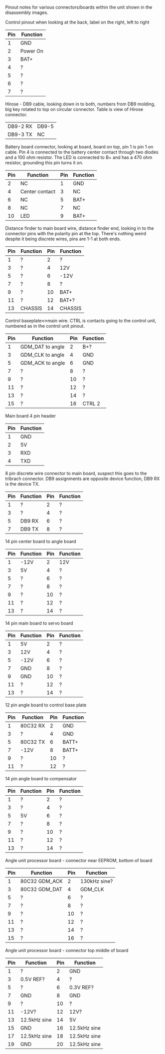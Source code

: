 Pinout notes for various connectors/boards within the unit shown in the disassembly images.

Control pinout when looking at the back, label on the right, left to right

| Pin | Function |
|-----|----------|
| 1   | GND      |
| 2   | Power On |
| 3   | BAT+     |
| 4   | ?        |
| 5   | ?        |
| 6   | ?        |
| 7   | ?        |

Hirose - DB9 cable, looking down in to both, numbers from DB9 molding, big key rotated to top on circular connector. Table is view of Hirose connector.

|          |       |
|----------|-------|
| DB9-2 RX | DB9-5 |
| DB9-3 TX | NC    |

Battery board connector, looking at board, board on top, pin 1 is pin 1 on cable. Pin 4 is connected to the battery center contact through two diodes and a 100 ohm resistor. The LED is connected to B+ and has a 470 ohm resistor, grounding this pin turns it on.

| Pin | Function       | Pin | Function |
|-----|----------------|-----|----------|
| 2   | NC             | 1   | GND      |
| 4   | Center contact | 3   | NC       |
| 6   | NC             | 5   | BAT+     |
| 8   | NC             | 7   | NC       |
| 10  | LED            | 9   | BAT+     |

Distance finder to main board wire, distance finder end, looking in to the connector pins with the polarity pin at the top. There's nothing weird despite it being discrete wires, pins are 1-1 at both ends.

| Pin | Function | Pin | Function |
|-----|----------|-----|----------|
| 1   | ?        | 2   | ?        |
| 3   | ?        | 4   | 12V      |
| 5   | ?        | 6   | -12V     |
| 7   | ?        | 8   | ?        |
| 9   | ?        | 10  | BAT+     |
| 11  | ?        | 12  | BAT+?    |
| 13  | CHASSIS  | 14  | CHASSIS  |

Control baseplate<->main wire. CTRL is contacts going to the control unit, numbered as in the control unit pinout.

| Pin | Function         | Pin | Function |
|-----|------------------|-----|----------|
| 1   | GDM_DAT to angle | 2   | B+?      |
| 3   | GDM_CLK to angle | 4   | GND      |
| 5   | GDM_ACK to angle | 6   | GND      |
| 7   | ?                | 8   | ?        |
| 9   | ?                | 10  | ?        |
| 11  | ?                | 12  | ?        |
| 13  | ?                | 14  | ?        |
| 15  | ?                | 16  | CTRL 2   |

Main board 4 pin header

| Pin | Function |
|-----|----------|
| 1   | GND      |
| 2   | 5V       |
| 3   | RXD      |
| 4   | TXD      |

8 pin discrete wire connector to main board, suspect this goes to the tribrach connector. DB9 assignments are opposite device function, DB9 RX is the device TX.

| Pin | Function | Pin | Function |
|-----|----------|-----|----------|
| 1   | ?        | 2   | ?        |
| 3   | ?        | 4   | ?        |
| 5   | DB9 RX   | 6   | ?        |
| 7   | DB9 TX   | 8   | ?        |

14 pin center board to angle board

| Pin | Function | Pin | Function |
|-----|----------|-----|----------|
| 1   | -12V     | 2   | 12V      |
| 3   | 5V       | 4   | ?        |
| 5   | ?        | 6   | ?        |
| 7   | ?        | 8   | ?        |
| 9   | ?        | 10  | ?        |
| 11  | ?        | 12  | ?        |
| 13  | ?        | 14  | ?        |

14 pin main board to servo board

| Pin | Function | Pin | Function |
|-----|----------|-----|----------|
| 1   | 5V       | 2   | ?        |
| 3   | 12V      | 4   | ?        |
| 5   | -12V     | 6   | ?        |
| 7   | GND      | 8   | ?        |
| 9   | GND      | 10  | ?        |
| 11  | ?        | 12  | ?        |
| 13  | ?        | 14  | ?        |

12 pin angle board to control base plate

| Pin | Function | Pin | Function |
|-----|----------|-----|----------|
| 1   | 80C32 RX | 2   | GND      |
| 3   | ?        | 4   | GND      |
| 5   | 80C32 TX | 6   | BATT+    |
| 7   | -12V     | 8   | BATT+    |
| 9   | ?        | 10  | ?        |
| 11  | ?        | 12  | ?        |

14 pin angle board to compensator

| Pin | Function | Pin | Function |
|-----|----------|-----|----------|
| 1   | ?        | 2   | ?        |
| 3   | ?        | 4   | ?        |
| 5   | 5V       | 6   | ?        |
| 7   | ?        | 8   | ?        |
| 9   | ?        | 10  | ?        |
| 11  | ?        | 12  | ?        |
| 13  | ?        | 14  | ?        |

Angle unit processor board - connector near EEPROM, bottom of board

| Pin | Function      | Pin | Function     |
|-----|---------------|-----|--------------|
| 1   | 80C32 GDM_ACK | 2   | 130kHz sine? |
| 3   | 80C32 GDM_DAT | 4   | GDM_CLK      |
| 5   | ?             | 6   | ?            |
| 7   | ?             | 8   | ?            |
| 9   | ?             | 10  | ?            |
| 11  | ?             | 12  | ?            |
| 13  | ?             | 14  | ?            |
| 15  | ?             | 16  | ?            |

Angle unit processor board - connector top middle of board

| Pin | Function     | Pin | Function     |
|-----|--------------|-----|--------------|
| 1   | ?            | 2   | GND          |
| 3   | 0.5V REF?    | 4   | ?            |
| 5   | ?            | 6   | 0.3V REF?    |
| 7   | GND          | 8   | GND          |
| 9   | ?            | 10  | ?            |
| 11  | -12V?        | 12  | 12V?         |
| 13  | 12.5kHz sine | 14  | 5V           |
| 15  | GND          | 16  | 12.5kHz sine |
| 17  | 12.5kHz sine | 18  | 12.5kHz sine |
| 19  | GND          | 20  | 12.5kHz sine |
